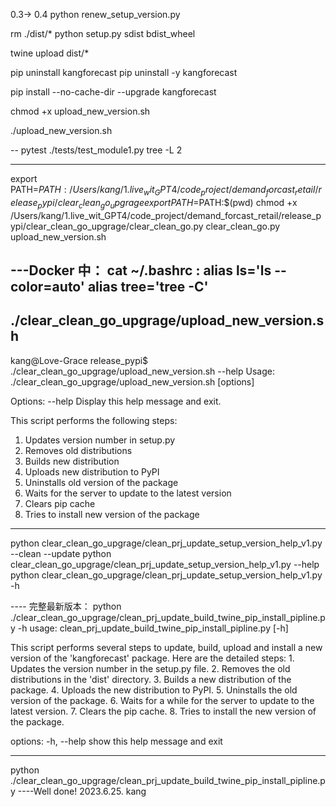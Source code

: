 0.3-> 0.4
python renew_setup_version.py

rm ./dist/*
python setup.py sdist bdist_wheel

<!-- twine upload dist/kangforecast-0.3-py3-none-any.whl -->
twine upload dist/*


pip uninstall kangforecast
pip uninstall -y kangforecast

pip install --no-cache-dir --upgrade kangforecast


chmod +x upload_new_version.sh




<!-- 一个命令 包含以上所有 -->
./upload_new_version.sh

--
pytest ./tests/test_module1.py
tree -L 2

---
export PATH=$PATH:/Users/kang/1.live_wit_GPT4/code_project/demand_forcast_retail/release_pypi/clear_clean_go_upgrage
export PATH=$PATH:$(pwd)
chmod +x /Users/kang/1.live_wit_GPT4/code_project/demand_forcast_retail/release_pypi/clear_clean_go_upgrage/clear_clean_go.py
clear_clean_go.py
upload_new_version.sh
<!-- 可以直接使用以上两个命令-- -->

---Docker 中：
cat ~/.bashrc :
alias ls='ls --color=auto'
alias tree='tree -C'
-

./clear_clean_go_upgrage/upload_new_version.sh 
---
kang@Love-Grace release_pypi$ ./clear_clean_go_upgrage/upload_new_version.sh --help
Usage: ./clear_clean_go_upgrage/upload_new_version.sh [options]

Options:
--help                   Display this help message and exit.

This script performs the following steps:
1. Updates version number in setup.py
2. Removes old distributions
3. Builds new distribution
4. Uploads new distribution to PyPI
5. Uninstalls old version of the package
6. Waits for the server to update to the latest version
7. Clears pip cache
8. Tries to install new version of the package

---
python clear_clean_go_upgrage/clean_prj_update_setup_version_help_v1.py --clean --update
python clear_clean_go_upgrage/clean_prj_update_setup_version_help_v1.py --help
python clear_clean_go_upgrage/clean_prj_update_setup_version_help_v1.py -h


---- 完整最新版本：
python ./clear_clean_go_upgrage/clean_prj_update_build_twine_pip_install_pipline.py -h
usage: clean_prj_update_build_twine_pip_install_pipline.py [-h]

This script performs several steps to update, build, upload and install a new version of the 'kangforecast' package. Here are the detailed steps: 1. Updates the version number in the
setup.py file. 2. Removes the old distributions in the 'dist' directory. 3. Builds a new distribution of the package. 4. Uploads the new distribution to PyPI. 5. Uninstalls the old
version of the package. 6. Waits for a while for the server to update to the latest version. 7. Clears the pip cache. 8. Tries to install the new version of the package.

options:
  -h, --help  show this help message and exit

---
python ./clear_clean_go_upgrage/clean_prj_update_build_twine_pip_install_pipline.py
----Well done!  2023.6.25. kang 

